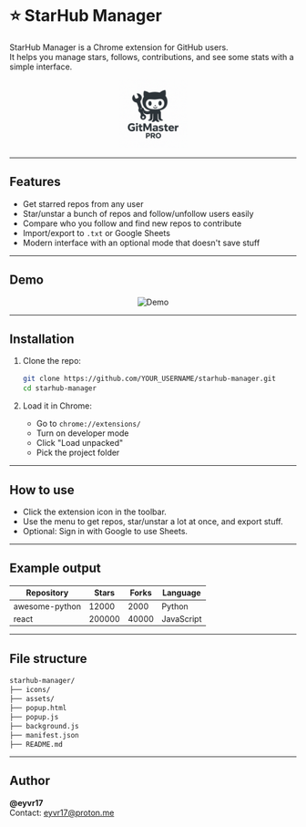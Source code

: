 # ⭐ StarHub Manager

StarHub Manager is a Chrome extension for GitHub users.  
It helps you manage stars, follows, contributions, and see some stats with a simple interface.

<p align="center">
    <img src="icons/icon1024.png" alt="StarHub Manager Logo" width="120"/>
</p>

---

## Features

- Get starred repos from any user  
- Star/unstar a bunch of repos and follow/unfollow users easily  
- Compare who you follow and find new repos to contribute  
- Import/export to `.txt` or Google Sheets  
- Modern interface with an optional mode that doesn't save stuff  

---

## Demo

<p align="center">
    <img src="assets/demo.gif" alt="Demo" width="480"/>
</p>

---

## Installation

1. Clone the repo:

     ```bash
     git clone https://github.com/YOUR_USERNAME/starhub-manager.git
     cd starhub-manager
     ```

2. Load it in Chrome:

     - Go to `chrome://extensions/`
     - Turn on developer mode
     - Click "Load unpacked"
     - Pick the project folder

---

## How to use

- Click the extension icon in the toolbar.
- Use the menu to get repos, star/unstar a lot at once, and export stuff.
- Optional: Sign in with Google to use Sheets.

---

## Example output

| Repository       | Stars  | Forks  | Language    |
|------------------|--------|--------|-------------|
| awesome-python   | 12000  | 2000   | Python      |
| react            | 200000 | 40000  | JavaScript  |

---

## File structure

```
starhub-manager/
├── icons/
├── assets/
├── popup.html
├── popup.js
├── background.js
├── manifest.json
├── README.md
```

---

## Author

**@eyvr17**  
Contact: eyvr17@proton.me
